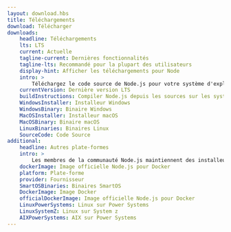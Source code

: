 ```yaml
---
layout: download.hbs
title: Téléchargements
download: Télécharger
downloads:
    headline: Téléchargements
    lts: LTS
    current: Actuelle
    tagline-current: Dernières fonctionnalités
    tagline-lts: Recommandé pour la plupart des utilisateurs
    display-hint: Afficher les téléchargements pour Node
    intro: >
        Téléchargez le code source de Node.js pour votre système d'exploitation et commencez à développer dès aujourd'hui.
    currentVersion: Dernière version LTS
    buildInstructions: Compiler Node.js depuis les sources sur les systèmes d'exploitation maintenus
    WindowsInstaller: Installeur Windows
    WindowsBinary: Binaire Windows
    MacOSInstaller: Installeur macOS
    MacOSBinary: Binaire macOS
    LinuxBinaries: Binaires Linux
    SourceCode: Code Source
additional:
    headline: Autres plate-formes
    intro: >
        Les membres de la communauté Node.js maintiennent des installeurs de Node.js pour d'autres plate-formes. Veuillez noter que ces téléchargements ne sont pas maintenus par l'équipe principale de Node.js et n'offrent pas forcément le même niveau de support que les téléchargements officiels.
    dockerImage: Image officielle Node.js pour Docker
    platform: Plate-forme
    provider: Fournisseur
    SmartOSBinaries: Binaires SmartOS
    DockerImage: Image Docker
    officialDockerImage: Image officielle Node.js pour Docker
    LinuxPowerSystems: Linux sur Power Systems
    LinuxSystemZ: Linux sur System z
    AIXPowerSystems: AIX sur Power Systems
---
```

